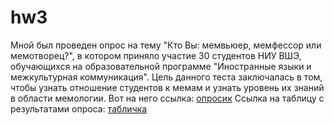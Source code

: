 # hw3
Мной был проведен опрос на тему "Кто Вы: мемвьюер, мемфессор или мемотворец?", в котором приняло участие 30 студентов НИУ ВШЭ, обучающихся на образовательной программе "Иностранные языки и межкультурная коммуникация". Цель данного теста заключалась в том, чтобы узнать отношение студентов к мемам и узнать уровень их знаний в области мемологии. 
Вот на него ссылка: [опросик](https://docs.google.com/forms/d/e/1FAIpQLSdRmyC5FJ9ELDnFluzYW9jcCjWYlXbqX9CsVqZ580-KikoSoA/viewform?usp=sf_link "опросик")
Ссылка на таблицу с результатами опроса: [табличка](https://docs.google.com/spreadsheets/d/1PKEvDVipByyujxtUGocMOxV111EAt5qENWOgt0RrPN4/edit#gid=100073505 "табличка")
